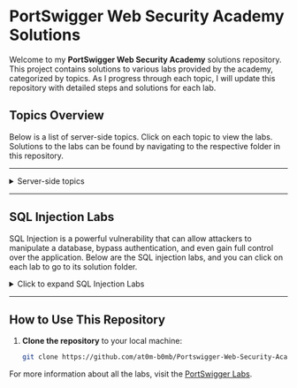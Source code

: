 # PortSwigger Web Security Academy Solutions

Welcome to my **PortSwigger Web Security Academy** solutions repository. This project contains solutions to various labs provided by the academy, categorized by topics. As I progress through each topic, I will update this repository with detailed steps and solutions for each lab.

## Topics Overview

Below is a list of server-side topics. Click on each topic to view the labs. Solutions to the labs can be found by navigating to the respective folder in this repository.

---

<details>
  <summary>Server-side topics</summary>
  
  - [SQL Injection](./server-side/sql-injection/)
  - Authentication (Coming soon)
  - Path Traversal (Coming soon)
  - Command Injection (Coming soon)
  - Business Logic Vulnerabilities (Coming soon)
  - Information Disclosure (Coming soon)
  - Access Control (Coming soon)
  - File Upload Vulnerabilities (Coming soon)
  - Race Conditions (Coming soon)
  - Server-Side Request Forgery (SSRF) (Coming soon)
  - XXE Injection (Coming soon)
  - NoSQL Injection (Coming soon)
  - API Testing (Coming soon)
  - Web Cache Deception (Coming soon)
</details>

---

## SQL Injection Labs

SQL Injection is a powerful vulnerability that can allow attackers to manipulate a database, bypass authentication, and even gain full control over the application. Below are the SQL injection labs, and you can click on each lab to go to its solution folder.

<details>
  <summary>Click to expand SQL Injection Labs</summary>
  
  - [Lab 1: SQL injection vulnerability in WHERE clause allowing retrieval of hidden data](./server-side/sql-injection/lab-1-sql-injection-where-clause-retrieve-hidden-data) - Solved
  - [Lab 2: SQL injection vulnerability allowing login bypass](./server-side/sql-injection/lab-2-sql-injection-login-bypass) - Not Solved
  - [Lab 3: SQL injection attack, querying the database type and version on Oracle](./server-side/sql-injection/lab-3-sql-injection-query-database-type-oracle) - Not Solved
  - [Lab 4: SQL injection attack, querying the database type and version on MySQL and Microsoft](./server-side/sql-injection/lab-4-sql-injection-query-database-type-mysql-microsoft) - Not Solved
  - [Lab 5: SQL injection attack, listing the database contents on non-Oracle databases](./server-side/sql-injection/lab-5-sql-injection-list-database-contents-non-oracle) - Not Solved
  - [Lab 6: SQL injection attack, listing the database contents on Oracle](./server-side/sql-injection/lab-6-sql-injection-list-database-contents-oracle) - Not Solved
  - [Lab 7: SQL injection UNION attack, determining the number of columns returned by the query](./server-side/sql-injection/lab-7-sql-injection-union-determine-columns) - Not Solved
  - [Lab 8: SQL injection UNION attack, finding a column containing text](./server-side/sql-injection/lab-8-sql-injection-union-find-column-text) - Not Solved
  - [Lab 9: SQL injection UNION attack, retrieving data from other tables](./server-side/sql-injection/lab-9-sql-injection-union-retrieve-data-other-tables) - Not Solved
  - [Lab 10: SQL injection UNION attack, retrieving multiple values in a single column](./server-side/sql-injection/lab-10-sql-injection-union-retrieve-multiple-values) - Not Solved
  - [Lab 11: Blind SQL injection with conditional responses](./server-side/sql-injection/lab-11-blind-sql-injection-conditional-responses) - Not Solved
  - [Lab 12: Blind SQL injection with conditional errors](./server-side/sql-injection/lab-12-blind-sql-injection-conditional-errors) - Not Solved
  - [Lab 13: Visible error-based SQL injection](./server-side/sql-injection/lab-13-visible-error-based-sql-injection) - Not Solved
  - [Lab 14: Blind SQL injection with time delays](./server-side/sql-injection/lab-14-blind-sql-injection-time-delays) - Not Solved
  - [Lab 15: Blind SQL injection with time delays and information retrieval](./server-side/sql-injection/lab-15-blind-sql-injection-time-delays-information-retrieval) - Not Solved
  - [Lab 16: Blind SQL injection with out-of-band interaction](./server-side/sql-injection/lab-16-blind-sql-injection-oob) - Not Solved
  - [Lab 17: Blind SQL injection with out-of-band data exfiltration](./server-side/sql-injection/lab-17-blind-sql-injection-oob-data-exfiltration) - Not Solved
  - [Lab 18: SQL injection with filter bypass via XML encoding](./server-side/sql-injection/lab-18-sql-injection-filter-bypass-xml-encoding) - Not Solved
  
</details>

---

## How to Use This Repository

1. **Clone the repository** to your local machine:
   ```bash
   git clone https://github.com/at0m-b0mb/Portswigger-Web-Security-Academy.git

For more information about all the labs, visit the [PortSwigger Labs](https://portswigger.net/web-security/all-labs).
